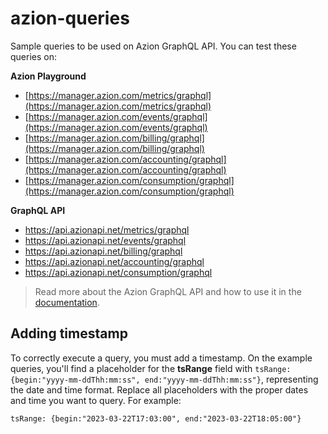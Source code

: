 # azion-queries

Sample queries to be used on Azion GraphQL API. You can test these queries on:

**Azion Playground**

- [https://manager.azion.com/metrics/graphql](https://manager.azion.com/metrics/graphql)
- [https://manager.azion.com/events/graphql](https://manager.azion.com/events/graphql)
- [https://manager.azion.com/billing/graphql](https://manager.azion.com/billing/graphql)
- [https://manager.azion.com/accounting/graphql](https://manager.azion.com/accounting/graphql)
- [https://manager.azion.com/consumption/graphql](https://manager.azion.com/consumption/graphql)

**GraphQL API**

- https://api.azionapi.net/metrics/graphql
- https://api.azionapi.net/events/graphql
- https://api.azionapi.net/billing/graphql
- https://api.azionapi.net/accounting/graphql
- https://api.azionapi.net/consumption/graphql

> Read more about the Azion GraphQL API and how to use it in the [documentation](https://www.azion.com/en/documentation/devtools/graphql-api/overview/).

## Adding timestamp

To correctly execute a query, you must add a timestamp. On the example queries, you'll find a placeholder for the **tsRange** field with `tsRange: {begin:"yyyy-mm-ddThh:mm:ss", end:"yyyy-mm-ddThh:mm:ss"}`, representing the date and time format. Replace all placeholders with the proper dates and time you want to query. For example:

`tsRange: {begin:"2023-03-22T17:03:00", end:"2023-03-22T18:05:00"}`
